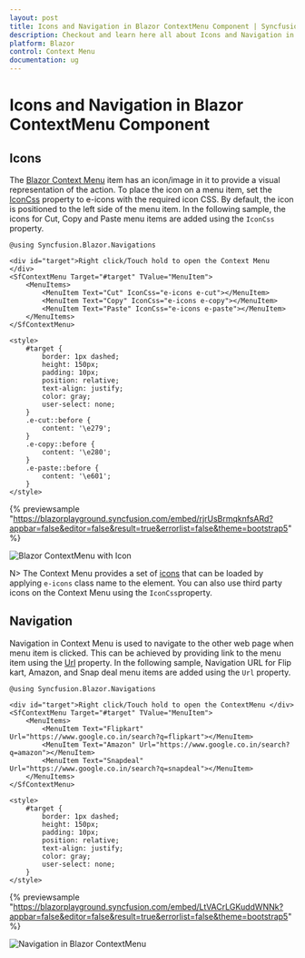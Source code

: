 ```yaml
---
layout: post
title: Icons and Navigation in Blazor ContextMenu Component | Syncfusion
description: Checkout and learn here all about Icons and Navigation in Syncfusion Blazor ContextMenu component and more.
platform: Blazor
control: Context Menu
documentation: ug
---
```


# Icons and Navigation in Blazor ContextMenu Component

## Icons

The [Blazor Context Menu](https://www.syncfusion.com/blazor-components/blazor-context-menu) item has an icon/image in it to provide a visual representation of the action. To place the icon on a menu item, set the [IconCss](https://help.syncfusion.com/cr/blazor/Syncfusion.Blazor.Navigations.MenuItem.html#Syncfusion_Blazor_Navigations_MenuItem_IconCss) property to e-icons with the required icon CSS. By default, the icon is positioned to the left side of the menu item. In the following sample, the icons for Cut, Copy and Paste menu items are added using the `IconCss` property.

```cshtml
@using Syncfusion.Blazor.Navigations

<div id="target">Right click/Touch hold to open the Context Menu </div>
<SfContextMenu Target="#target" TValue="MenuItem">
    <MenuItems>
        <MenuItem Text="Cut" IconCss="e-icons e-cut"></MenuItem>
        <MenuItem Text="Copy" IconCss="e-icons e-copy"></MenuItem>
        <MenuItem Text="Paste" IconCss="e-icons e-paste"></MenuItem>
    </MenuItems>
</SfContextMenu>

<style>
    #target {
        border: 1px dashed;
        height: 150px;
        padding: 10px;
        position: relative;
        text-align: justify;
        color: gray;
        user-select: none;
    }
    .e-cut::before {
        content: '\e279';
    }
    .e-copy::before {
        content: '\e280';
    }
    .e-paste::before {
        content: '\e601';
    }
</style>

```

{% previewsample "https://blazorplayground.syncfusion.com/embed/rjrUsBrmqknfsARd?appbar=false&editor=false&result=true&errorlist=false&theme=bootstrap5" %}

![Blazor ContextMenu with Icon](./images/blazor-contextmenu-icon.png)

N> The Context Menu provides a set of [icons](https://blazor.syncfusion.com/documentation/appearance/icons) that can be loaded by applying `e-icons` class name to the element.
You can also use third party icons on the Context Menu using the `IconCss`property.

## Navigation

Navigation in Context Menu is used to navigate to the other web page when menu item is clicked. This can be achieved by providing link to the menu item using the [Url](https://help.syncfusion.com/cr/blazor/Syncfusion.Blazor.Navigations.MenuItem.html#Syncfusion_Blazor_Navigations_MenuItem_Url) property. In the following sample, Navigation URL for Flip kart, Amazon, and Snap deal menu items are added using the `Url` property.

```cshtml
@using Syncfusion.Blazor.Navigations

<div id="target">Right click/Touch hold to open the ContextMenu </div>
<SfContextMenu Target="#target" TValue="MenuItem">
    <MenuItems>
        <MenuItem Text="Flipkart" Url="https://www.google.co.in/search?q=flipkart"></MenuItem>
        <MenuItem Text="Amazon" Url="https://www.google.co.in/search?q=amazon"></MenuItem>
        <MenuItem Text="Snapdeal" Url="https://www.google.co.in/search?q=snapdeal"></MenuItem>
    </MenuItems>
</SfContextMenu>

<style>
    #target {
        border: 1px dashed;
        height: 150px;
        padding: 10px;
        position: relative;
        text-align: justify;
        color: gray;
        user-select: none;
    }
</style>

```

{% previewsample "https://blazorplayground.syncfusion.com/embed/LtVACrLGKuddWNNk?appbar=false&editor=false&result=true&errorlist=false&theme=bootstrap5" %}

![Navigation in Blazor ContextMenu](./images/blazor-contextmenu-navigation.png)